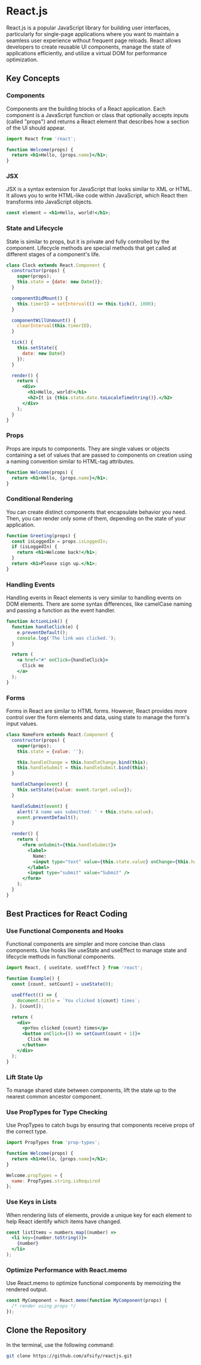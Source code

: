 # React.js

React.js is a popular JavaScript library for building user interfaces, particularly for single-page applications where you want to maintain a seamless user experience without frequent page reloads. React allows developers to create reusable UI components, manage the state of applications efficiently, and utilize a virtual DOM for performance optimization.

## Key Concepts

### Components

Components are the building blocks of a React application. Each component is a JavaScript function or class that optionally accepts inputs (called "props") and returns a React element that describes how a section of the UI should appear.

```jsx
import React from 'react';

function Welcome(props) {
  return <h1>Hello, {props.name}</h1>;
}
```

### JSX

JSX is a syntax extension for JavaScript that looks similar to XML or HTML. It allows you to write HTML-like code within JavaScript, which React then transforms into JavaScript objects.

```jsx
const element = <h1>Hello, world!</h1>;
```

### State and Lifecycle

State is similar to props, but it is private and fully controlled by the component. Lifecycle methods are special methods that get called at different stages of a component's life.

```jsx
class Clock extends React.Component {
  constructor(props) {
    super(props);
    this.state = {date: new Date()};
  }

  componentDidMount() {
    this.timerID = setInterval(() => this.tick(), 1000);
  }

  componentWillUnmount() {
    clearInterval(this.timerID);
  }

  tick() {
    this.setState({
      date: new Date()
    });
  }

  render() {
    return (
      <div>
        <h1>Hello, world!</h1>
        <h2>It is {this.state.date.toLocaleTimeString()}.</h2>
      </div>
    );
  }
}
```

### Props

Props are inputs to components. They are single values or objects containing a set of values that are passed to components on creation using a naming convention similar to HTML-tag attributes.

```jsx
function Welcome(props) {
  return <h1>Hello, {props.name}</h1>;
}
```

### Conditional Rendering

You can create distinct components that encapsulate behavior you need. Then, you can render only some of them, depending on the state of your application.

```jsx
function Greeting(props) {
  const isLoggedIn = props.isLoggedIn;
  if (isLoggedIn) {
    return <h1>Welcome back!</h1>;
  }
  return <h1>Please sign up.</h1>;
}
```

### Handling Events

Handling events in React elements is very similar to handling events on DOM elements. There are some syntax differences, like camelCase naming and passing a function as the event handler.

```jsx
function ActionLink() {
  function handleClick(e) {
    e.preventDefault();
    console.log('The link was clicked.');
  }

  return (
    <a href="#" onClick={handleClick}>
      Click me
    </a>
  );
}
```

### Forms

Forms in React are similar to HTML forms. However, React provides more control over the form elements and data, using state to manage the form's input values.

```jsx
class NameForm extends React.Component {
  constructor(props) {
    super(props);
    this.state = {value: ''};

    this.handleChange = this.handleChange.bind(this);
    this.handleSubmit = this.handleSubmit.bind(this);
  }

  handleChange(event) {
    this.setState({value: event.target.value});
  }

  handleSubmit(event) {
    alert('A name was submitted: ' + this.state.value);
    event.preventDefault();
  }

  render() {
    return (
      <form onSubmit={this.handleSubmit}>
        <label>
          Name:
          <input type="text" value={this.state.value} onChange={this.handleChange} />
        </label>
        <input type="submit" value="Submit" />
      </form>
    );
  }
}
```

## Best Practices for React Coding

### Use Functional Components and Hooks

Functional components are simpler and more concise than class components. Use hooks like useState and useEffect to manage state and lifecycle methods in functional components.

```jsx
import React, { useState, useEffect } from 'react';

function Example() {
  const [count, setCount] = useState(0);

  useEffect(() => {
    document.title = `You clicked ${count} times`;
  }, [count]);

  return (
    <div>
      <p>You clicked {count} times</p>
      <button onClick={() => setCount(count + 1)}>
        Click me
      </button>
    </div>
  );
}
```

### Lift State Up

To manage shared state between components, lift the state up to the nearest common ancestor component.

### Use PropTypes for Type Checking

Use PropTypes to catch bugs by ensuring that components receive props of the correct type.

```jsx
import PropTypes from 'prop-types';

function Welcome(props) {
  return <h1>Hello, {props.name}</h1>;
}

Welcome.propTypes = {
  name: PropTypes.string.isRequired
};
```

### Use Keys in Lists

When rendering lists of elements, provide a unique key for each element to help React identify which items have changed.

```jsx
const listItems = numbers.map((number) =>
  <li key={number.toString()}>
    {number}
  </li>
);
```

### Optimize Performance with React.memo

Use React.memo to optimize functional components by memoizing the rendered output.

```jsx
const MyComponent = React.memo(function MyComponent(props) {
  /* render using props */
});
```

## Clone the Repository

In the terminal, use the following command:

```bash
git clone https://github.com/afsify/reactjs.git
```
